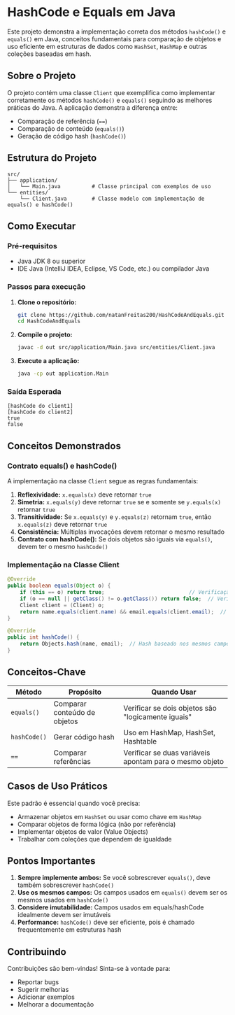 # HashCode e Equals em Java

Este projeto demonstra a implementação correta dos métodos `hashCode()` e `equals()` em Java, conceitos fundamentais para comparação de objetos e uso eficiente em estruturas de dados como `HashSet`, `HashMap` e outras coleções baseadas em hash.

## Sobre o Projeto

O projeto contém uma classe `Client` que exemplifica como implementar corretamente os métodos `hashCode()` e `equals()` seguindo as melhores práticas do Java. A aplicação demonstra a diferença entre:
- Comparação de referência (`==`)
- Comparação de conteúdo (`equals()`)
- Geração de código hash (`hashCode()`)

## Estrutura do Projeto

```
src/
├── application/
│   └── Main.java          # Classe principal com exemplos de uso
└── entities/
    └── Client.java        # Classe modelo com implementação de equals() e hashCode()
```

## Como Executar

### Pré-requisitos
- Java JDK 8 ou superior
- IDE Java (IntelliJ IDEA, Eclipse, VS Code, etc.) ou compilador Java

### Passos para execução

1. **Clone o repositório:**
   ```bash
   git clone https://github.com/natanFreitas200/HashCodeAndEquals.git
   cd HashCodeAndEquals
   ```

2. **Compile o projeto:**
   ```bash
   javac -d out src/application/Main.java src/entities/Client.java
   ```

3. **Execute a aplicação:**
   ```bash
   java -cp out application.Main
   ```

### Saída Esperada
```
[hashCode do client1]
[hashCode do client2]
true
false
```

## Conceitos Demonstrados

### Contrato equals() e hashCode()

A implementação na classe `Client` segue as regras fundamentais:

1. **Reflexividade:** `x.equals(x)` deve retornar `true`
2. **Simetria:** `x.equals(y)` deve retornar `true` se e somente se `y.equals(x)` retornar `true`
3. **Transitividade:** Se `x.equals(y)` e `y.equals(z)` retornam `true`, então `x.equals(z)` deve retornar `true`
4. **Consistência:** Múltiplas invocações devem retornar o mesmo resultado
5. **Contrato com hashCode():** Se dois objetos são iguais via `equals()`, devem ter o mesmo `hashCode()`

### Implementação na Classe Client

```java
@Override
public boolean equals(Object o) {
    if (this == o) return true;                           // Verificação de referência
    if (o == null || getClass() != o.getClass()) return false;  // Verificação de tipo
    Client client = (Client) o;
    return name.equals(client.name) && email.equals(client.email);  // Comparação de campos
}

@Override
public int hashCode() {
    return Objects.hash(name, email);  // Hash baseado nos mesmos campos do equals()
}
```

## Conceitos-Chave

| Método | Propósito | Quando Usar |
|--------|-----------|-------------|
| `equals()` | Comparar conteúdo de objetos | Verificar se dois objetos são "logicamente iguais" |
| `hashCode()` | Gerar código hash | Uso em HashMap, HashSet, Hashtable |
| `==` | Comparar referências | Verificar se duas variáveis apontam para o mesmo objeto |

## Casos de Uso Práticos

Este padrão é essencial quando você precisa:
- Armazenar objetos em `HashSet` ou usar como chave em `HashMap`
- Comparar objetos de forma lógica (não por referência)
- Implementar objetos de valor (Value Objects)
- Trabalhar com coleções que dependem de igualdade

## Pontos Importantes

1. **Sempre implemente ambos:** Se você sobrescrever `equals()`, deve também sobrescrever `hashCode()`
2. **Use os mesmos campos:** Os campos usados em `equals()` devem ser os mesmos usados em `hashCode()`
3. **Considere imutabilidade:** Campos usados em equals/hashCode idealmente devem ser imutáveis
4. **Performance:** `hashCode()` deve ser eficiente, pois é chamado frequentemente em estruturas hash

## Contribuindo

Contribuições são bem-vindas! Sinta-se à vontade para:
- Reportar bugs
- Sugerir melhorias
- Adicionar exemplos
- Melhorar a documentação


